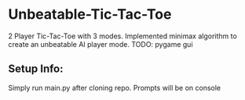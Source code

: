 # Unbeatable-Tic-Tac-Toe
 2 Player Tic-Tac-Toe with 3 modes.
 Implemented minimax algorithm to create an unbeatable AI player mode. 
 TODO: pygame gui

 
## Setup Info:
  Simply run main.py after cloning repo. Prompts will be on console

